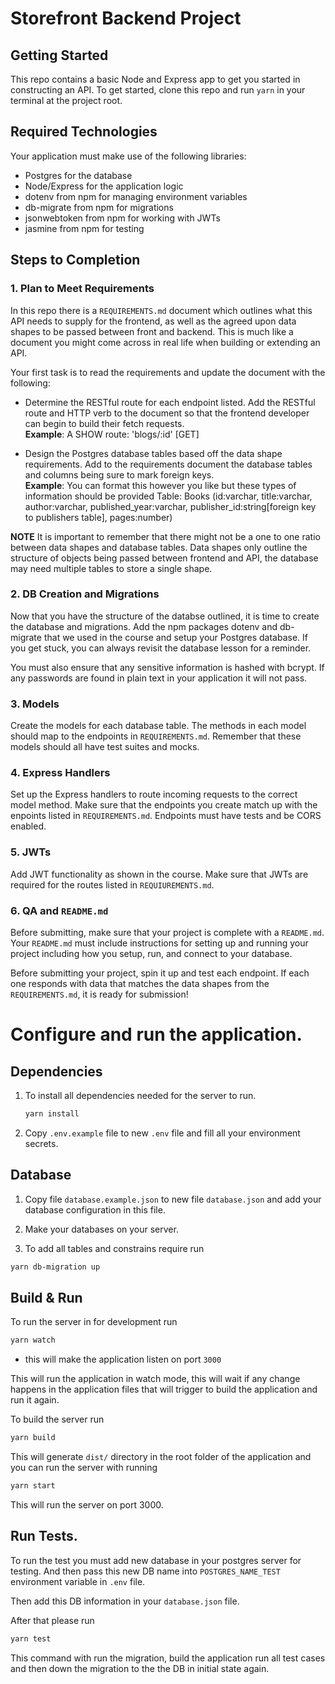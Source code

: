 # Storefront Backend Project

## Getting Started

This repo contains a basic Node and Express app to get you started in constructing an API. To get started, clone this repo and run `yarn` in your terminal at the project root.

## Required Technologies
Your application must make use of the following libraries:
- Postgres for the database
- Node/Express for the application logic
- dotenv from npm for managing environment variables
- db-migrate from npm for migrations
- jsonwebtoken from npm for working with JWTs
- jasmine from npm for testing

## Steps to Completion

### 1. Plan to Meet Requirements

In this repo there is a `REQUIREMENTS.md` document which outlines what this API needs to supply for the frontend, as well as the agreed upon data shapes to be passed between front and backend. This is much like a document you might come across in real life when building or extending an API. 

Your first task is to read the requirements and update the document with the following:
- Determine the RESTful route for each endpoint listed. Add the RESTful route and HTTP verb to the document so that the frontend developer can begin to build their fetch requests.    
**Example**: A SHOW route: 'blogs/:id' [GET]

- Design the Postgres database tables based off the data shape requirements. Add to the requirements document the database tables and columns being sure to mark foreign keys.   
**Example**: You can format this however you like but these types of information should be provided
Table: Books (id:varchar, title:varchar, author:varchar, published_year:varchar, publisher_id:string[foreign key to publishers table], pages:number)

**NOTE** It is important to remember that there might not be a one to one ratio between data shapes and database tables. Data shapes only outline the structure of objects being passed between frontend and API, the database may need multiple tables to store a single shape. 

### 2.  DB Creation and Migrations

Now that you have the structure of the databse outlined, it is time to create the database and migrations. Add the npm packages dotenv and db-migrate that we used in the course and setup your Postgres database. If you get stuck, you can always revisit the database lesson for a reminder. 

You must also ensure that any sensitive information is hashed with bcrypt. If any passwords are found in plain text in your application it will not pass.

### 3. Models

Create the models for each database table. The methods in each model should map to the endpoints in `REQUIREMENTS.md`. Remember that these models should all have test suites and mocks.

### 4. Express Handlers

Set up the Express handlers to route incoming requests to the correct model method. Make sure that the endpoints you create match up with the enpoints listed in `REQUIREMENTS.md`. Endpoints must have tests and be CORS enabled. 

### 5. JWTs

Add JWT functionality as shown in the course. Make sure that JWTs are required for the routes listed in `REQUIUREMENTS.md`.

### 6. QA and `README.md`

Before submitting, make sure that your project is complete with a `README.md`. Your `README.md` must include instructions for setting up and running your project including how you setup, run, and connect to your database. 

Before submitting your project, spin it up and test each endpoint. If each one responds with data that matches the data shapes from the `REQUIREMENTS.md`, it is ready for submission!

# Configure and run the application.

## Dependencies

 1. To install all dependencies needed for the server to run.

    ``` bash
    yarn install
    ```

2. Copy `.env.example` file to new `.env` file and fill all your environment secrets.

## Database

1. Copy file `database.example.json` to new file `database.json` and add your database configuration in this file.

3. Make your databases on your server.

2. To add all tables and constrains require run

```bash
yarn db-migration up
```

## Build & Run

To run the server in for development run

```bash
yarn watch
```
 - this will make the application listen on port `3000`

This will run the application in watch mode, this will wait if any change happens in the application files that will trigger to build the application and run it again.

To build the server run

``` bash
yarn build
```
This will generate `dist/` directory in the root folder of the application and you can run the server with running

``` bash
yarn start
```

This will run the server on port 3000.

## Run Tests.

To run the test you must add new database in your postgres server for testing.
And then pass this new DB name into `POSTGRES_NAME_TEST` environment variable in `.env` file.

Then add this DB information in your `database.json` file.

After that please run

``` bash
yarn test
```

This command with run the migration, build the application run all test cases and then down the migration to the the DB in initial state again.
